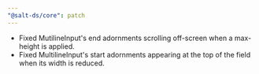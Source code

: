 ```yaml
---
"@salt-ds/core": patch
---
```


- Fixed MutilineInput's end adornments scrolling off-screen when a max-height is applied.
- Fixed MultilineInput's start adornments appearing at the top of the field when its width is reduced.
